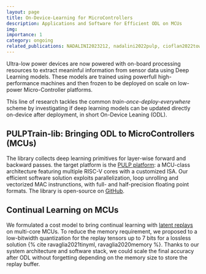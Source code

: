 ```yaml
---
layout: page
title: On-Device-Learning for MicroControllers
description: Applications and Software for Efficient ODL on MCUs
img: 
importance: 1
category: ongoing
related_publications: NADALINI2023212, nadalini2022pulp, cioflan2022towards, ravaglia2021tinyml, ravaglia2020memory
---
```


Ultra-low power devices are now powered with on-board processing resources to extract meaninful information from sensor data using Deep Learning models. 
These models are trained using powerfull high-performance machines and then frozen to be deployed on scale on low-power Micro-Controller platforms. 

This line of research tackles the common _train-once-deploy-everywhere_ scheme by investigating if deep learning models can be updated directly on-device after deployment, in short On-Device Leaning (ODL).

## PULPTrain-lib: Bringing ODL to MicroControllers (MCUs)
The library collects deep learning primitives for layer-wise forward and backward passes.
the target platform is the [PULP platform](https://pulp-platform.org/): a MCU-class architecture featuring multiple RISC-V cores with a customized ISA.
Our efficient software solution exploits parallelization, loop unrolling and vectorized MAC instrunctions, with full- and half-precision floating point formats. 
The library is open-source on [GitHub](https://github.com/pulp-platform/pulp-trainlib).

## Continual Learning on MCUs

We formulated a cost model to bring continual learning with [latent replays](https://arxiv.org/abs/1912.01100) on multi-core MCUs. 
To reduce the memory requirement, we proposed to a low-bitwidth quantization for the replay tensors up to 7 bits for a lossless solution {% cite ravaglia2021tinyml, ravaglia2020memory %}. 
Thanks to our system architecture and software stack, we could scale the final accuracy after ODL without forgetting depending on the memory size to store the replay buffer.

